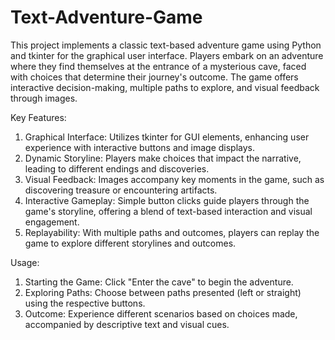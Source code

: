 # Text-Adventure-Game
This project implements a classic text-based adventure game using Python and tkinter for the graphical user interface. Players embark on an adventure where they find themselves at the entrance of a mysterious cave, faced with choices that determine their journey's outcome. The game offers interactive decision-making, multiple paths to explore, and visual feedback through images.

Key Features:

1. Graphical Interface: Utilizes tkinter for GUI elements, enhancing user experience with interactive buttons and image displays.
2. Dynamic Storyline: Players make choices that impact the narrative, leading to different endings and discoveries.
3. Visual Feedback: Images accompany key moments in the game, such as discovering treasure or encountering artifacts.
4. Interactive Gameplay: Simple button clicks guide players through the game's storyline, offering a blend of text-based interaction and visual engagement.
5. Replayability: With multiple paths and outcomes, players can replay the game to explore different storylines and outcomes.

Usage:

1. Starting the Game: Click "Enter the cave" to begin the adventure.
2. Exploring Paths: Choose between paths presented (left or straight) using the respective buttons.
3. Outcome: Experience different scenarios based on choices made, accompanied by descriptive text and visual cues.
